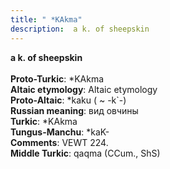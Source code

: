 ```yaml
---
title: " *KAkma"
description:  a k. of sheepskin
---
```

<strong> a k. of sheepskin</strong><br><br>
<strong>Proto-Turkic</strong>:  *KAkma<br>
<strong>Altaic etymology</strong>:  Altaic etymology<br>
<strong> Proto-Altaic</strong>:  *kaku ( ~ -k`-)<br>
<strong>Russian meaning</strong>:  вид овчины<br>
<strong>Turkic</strong>:  *KAkma<br>
<strong>Tungus-Manchu</strong>:  *kaK-<br>
<strong>Comments</strong>:  VEWT 224.<br>
<strong>Middle Turkic</strong>:  qaqma (CCum., ShS)<br>


